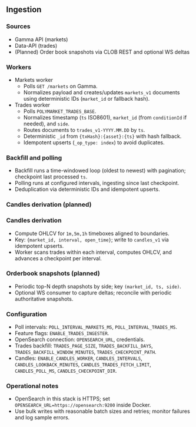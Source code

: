 ## Ingestion

### Sources
- Gamma API (markets)
- Data-API (trades)
- (Planned) Order book snapshots via CLOB REST and optional WS deltas

### Workers
- Markets worker
  - Polls `GET /markets` on Gamma.
  - Normalizes payload and creates/updates `markets_v1` documents using deterministic IDs (`market_id` or fallback hash).
- Trades worker
  - Polls `POLYMARKET_TRADES_BASE`.
  - Normalizes timestamp (`ts` ISO8601), `market_id` (from `conditionId` if needed), and `side`.
  - Routes documents to `trades_v1-YYYY.MM.DD` by `ts`.
  - Deterministic `_id` from `{txHash}:{asset}:{ts}` with hash fallback.
  - Idempotent upserts (`_op_type: index`) to avoid duplicates.

### Backfill and polling
- Backfill runs a time-windowed loop (oldest to newest) with pagination; checkpoint last processed `ts`.
- Polling runs at configured intervals, ingesting since last checkpoint.
- Deduplication via deterministic IDs and idempotent upserts.

### Candles derivation (planned)
### Candles derivation
- Compute OHLCV for `1m,5m,1h` timeboxes aligned to boundaries.
- Key: `{market_id, interval, open_time}`; write to `candles_v1` via idempotent upserts.
- Worker scans trades within each interval, computes OHLCV, and advances a checkpoint per interval.

### Orderbook snapshots (planned)
- Periodic top-N depth snapshots by side; key `(market_id, ts, side)`.
- Optional WS consumer to capture deltas; reconcile with periodic authoritative snapshots.

### Configuration
- Poll intervals: `POLL_INTERVAL_MARKETS_MS`, `POLL_INTERVAL_TRADES_MS`.
- Feature flags: `ENABLE_TRADES_INGESTER`.
- OpenSearch connection: `OPENSEARCH_URL`, credentials.
- Trades backfill: `TRADES_PAGE_SIZE`, `TRADES_BACKFILL_DAYS`, `TRADES_BACKFILL_WINDOW_MINUTES`, `TRADES_CHECKPOINT_PATH`.
- Candles: `ENABLE_CANDLES_WORKER`, `CANDLES_INTERVALS`, `CANDLES_LOOKBACK_MINUTES`, `CANDLES_TRADES_FETCH_LIMIT`, `CANDLES_POLL_MS`, `CANDLES_CHECKPOINT_DIR`.

### Operational notes
- OpenSearch in this stack is HTTPS; set `OPENSEARCH_URL=https://opensearch:9200` inside Docker.
- Use bulk writes with reasonable batch sizes and retries; monitor failures and log sample errors.


